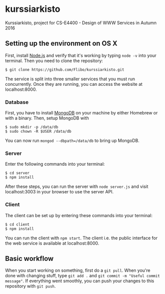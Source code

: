 # kurssiarkisto
Kurssiarkisto, project for CS-E4400 - Design of WWW Services in Autumn 2016

## Setting up the environment on OS X

First, install [Node.js](https://nodejs.org/en/) and verify that it's working by typing `node -v` into your terminal. Then you need to clone the repository:

    $ git clone https://github.com/Flibo/kurssiarkisto.git

The service is split into three smaller services that you must run concurrently. Once they are running, you can access the website at localhost:8000.

### Database

First, you have to install [MongoDB](https://docs.mongodb.com/manual/tutorial/install-mongodb-on-os-x/) on your machine by either Homebrew or with a binary. Then, setup MongoDB with

    $ sudo mkdir -p /data/db
    $ sudo chown -R $USER /data/db

You can now run `mongod --dbpath=/data/db` to bring up MongoDB.

### Server

Enter the following commands into your terminal:

    $ cd server
    $ npm install

After these steps, you can run the server with `node server.js` and visit localhost:3003 in your browser to use the server API.

### Client

The client can be set up by entering these commands into your terminal:

    $ cd client
    $ npm install

You can run the client with `npm start`. The client i.e. the public interface for the web service is available at localhost:8000.

## Basic workflow

When you start working on something, first do a `git pull`. When you're done with changing stuff, type `git add .` and `git commit -m "Useful commit message"`. If everything went smoothly, you can push your changes to this repository with `git push`.
